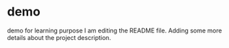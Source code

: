 # demo
demo for learning purpose
I am editing the README file. Adding some more details about the project description.
